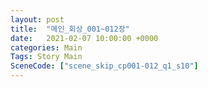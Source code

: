 ```yaml
---
layout: post
title:  "메인_회상_001~012장"
date:   2021-02-07 10:00:00 +0000
categories: Main
Tags: Story Main
SceneCode: ["scene_skip_cp001-012_q1_s10"]
---
```

